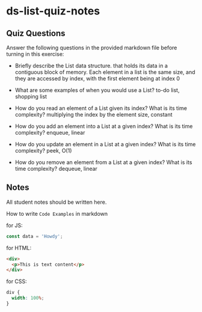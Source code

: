 # ds-list-quiz-notes

## Quiz Questions

Answer the following questions in the provided markdown file before turning in this exercise:

- Briefly describe the List data structure.
  that holds its data in a contiguous block of memory. Each element in a list is the same size, and they are accessed by index, with the first element being at index 0

- What are some examples of when you would use a List?
  to-do list, shopping list

- How do you read an element of a List given its index? What is its time complexity?
  multiplying the index by the element size, constant

- How do you add an element into a List at a given index? What is its time complexity?
  enqueue, linear

- How do you update an element in a List at a given index? What is its time complexity?
  peek, O(1)

- How do you remove an element from a List at a given index? What is its time complexity?
  dequeue, linear

## Notes

All student notes should be written here.

How to write `Code Examples` in markdown

for JS:

```javascript
const data = 'Howdy';
```

for HTML:

```html
<div>
  <p>This is text content</p>
</div>
```

for CSS:

```css
div {
  width: 100%;
}
```
